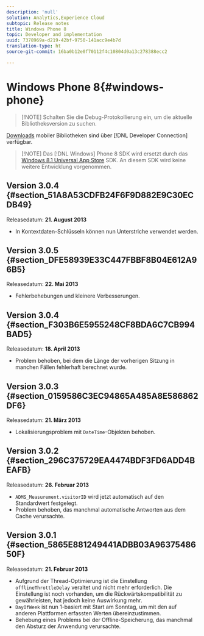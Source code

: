 ```yaml
---
description: 'null'
solution: Analytics,Experience Cloud
subtopic: Release notes
title: Windows Phone 8
topic: Developer and implementation
uuid: 7378969a-d219-42bf-9750-141acc9e4b7d
translation-type: ht
source-git-commit: 16ba0b12e0f70112f4c10804d0a13c278388ecc2

---
```



# Windows Phone 8{#windows-phone}

> [!NOTE] Schalten Sie die Debug-Protokollierung ein, um die aktuelle Bibliotheksversion zu suchen.

[Downloads](https://marketing.adobe.com/developer/get-started/mobile/c-measuring-mobile-applications) mobiler Bibliotheken sind über [!DNL Developer Connection] verfügbar.

> [!NOTE] Das [!DNL Windows] Phone 8 SDK wird ersetzt durch das [Windows 8.1 Universal App Store](../appmeasurement-release-notes/c-release-notes-winu.md) SDK. An diesem SDK wird keine weitere Entwicklung vorgenommen.

## Version 3.0.4 {#section_51A8A53CDFB24F6F9D882E9C30ECDB49}

Releasedatum: **21. August 2013**

* In Kontextdaten-Schlüsseln können nun Unterstriche verwendet werden.

## Version 3.0.5 {#section_DFE58939E33C447FBBF8B04E612A96B5}

Releasedatum: **22. Mai 2013**

* Fehlerbehebungen und kleinere Verbesserungen.

## Version 3.0.4 {#section_F303B6E5955248CF8BDA6C7CB994BAD5}

Releasedatum: **18. April 2013**

* Problem behoben, bei dem die Länge der vorherigen Sitzung in manchen Fällen fehlerhaft berechnet wurde.

## Version 3.0.3 {#section_0159586C3EC94865A485A8E586862DF6}

Releasedatum: **21. März 2013**

* Lokalisierungsproblem mit `DateTime`-Objekten behoben.

## Version 3.0.2 {#section_296C375729EA4474BDF3FD6ADD4BEAFB}

Releasedatum: **26. Februar 2013**

* `ADMS_Measurement.visitorID` wird jetzt automatisch auf den Standardwert festgelegt.
* Problem behoben, das manchmal automatische Antworten aus dem Cache verursachte.

## Version 3.0.1 {#section_5865E881249441ADBB03A9637548650F}

Releasedatum: **21. Februar 2013**

* Aufgrund der Thread-Optimierung ist die Einstellung `offlineThrottleDelay` veraltet und nicht mehr erforderlich. Die Einstellung ist noch vorhanden, um die Rückwärtskompatibilität zu gewährleisten, hat jedoch keine Auswirkung mehr.
* `DayOfWeek` ist nun 1-basiert mit Start am Sonntag, um mit den auf anderen Plattformen erfassten Werten übereinzustimmen.
* Behebung eines Problems bei der Offline-Speicherung, das manchmal den Absturz der Anwendung verursachte.

